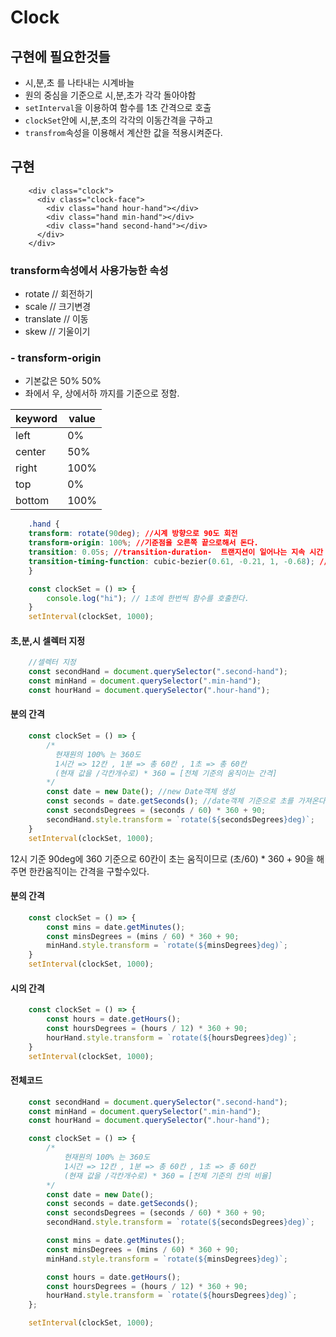 # Clock

## 구현에 필요한것들

- 시,분,초 를 나타내는 시계바늘
- 원의 중심을 기준으로 시,분,초가 각각 돌아야함
- `setInterval`을 이용하여 함수를 1초 간격으로 호출
- `clockSet`안에 시,분,초의 각각의 이동간격을 구하고
- `transfrom`속성을 이용해서 계산한 값을 적용시켜준다.

## 구현

```
    <div class="clock">
      <div class="clock-face">
        <div class="hand hour-hand"></div>
        <div class="hand min-hand"></div>
        <div class="hand second-hand"></div>
      </div>
    </div>
```
### transform속성에서 사용가능한 속성
- rotate // 회전하기
- scale // 크기변경
- translate // 이동
- skew // 기울이기

### - transform-origin
- 기본값은 50% 50%
- 좌에서 우, 상에서하 까지를 기준으로 정함.

keyword | value
------- | ------
left    |   0%
center  |   50%
right   |   100%
top     |   0%
bottom  |   100%

```css
    .hand {
    transform: rotate(90deg); //시계 방향으로 90도 회전
    transform-origin: 100%; //기준점을 오른쪽 끝으로해서 돈다.
    transition: 0.05s; //transition-duration-  트랜지션이 일어나는 지속 시간
    transition-timing-function: cubic-bezier(0.61, -0.21, 1, -0.68); //시간에 따른 파라미터 값의 변화율을 명시하는 함수
    }
```

```javascript
    const clockSet = () => {
        console.log("hi"); // 1초에 한번씩 함수를 호출한다.
    }
    setInterval(clockSet, 1000);
```
#### 초,분,시 셀렉터 지정
```javascript
    //셀렉터 지정
    const secondHand = document.querySelector(".second-hand");
    const minHand = document.querySelector(".min-hand");
    const hourHand = document.querySelector(".hour-hand");
```

#### 분의 간격
```javascript
    const clockSet = () => {
        /*
          현재원의 100% 는 360도
          1시간 => 12칸 , 1분 => 총 60칸 , 1초 => 총 60칸
          (현재 값을 /각칸개수로) * 360 = [전체 기준의 움직이는 간격]
        */
        const date = new Date(); //new Date객체 생성
        const seconds = date.getSeconds(); //date객체 기준으로 초를 가져온다
        const secondsDegrees = (seconds / 60) * 360 + 90;
        secondHand.style.transform = `rotate(${secondsDegrees}deg)`;
    }
    setInterval(clockSet, 1000);
```
12시 기준 90deg에 360 기준으로 60칸이 초는 움직이므로 (초/60) * 360 + 90을 해주면 한칸움직이는 간격을 구할수있다.

#### 분의 간격
```javascript
    const clockSet = () => {
        const mins = date.getMinutes();
        const minsDegrees = (mins / 60) * 360 + 90;
        minHand.style.transform = `rotate(${minsDegrees}deg)`;
    }
    setInterval(clockSet, 1000);
```

#### 시의 간격
```javascript
    const clockSet = () => {
        const hours = date.getHours();
        const hoursDegrees = (hours / 12) * 360 + 90;
        hourHand.style.transform = `rotate(${hoursDegrees}deg)`;
    }
    setInterval(clockSet, 1000);
```

#### 전체코드
```javascript
    const secondHand = document.querySelector(".second-hand");
    const minHand = document.querySelector(".min-hand");
    const hourHand = document.querySelector(".hour-hand");

    const clockSet = () => {
        /*
            현재원의 100% 는 360도
            1시간 => 12칸 , 1분 => 총 60칸 , 1초 => 총 60칸
            (현재 값을 /각칸개수로) * 360 = [전체 기준의 칸의 비율]
        */
        const date = new Date();
        const seconds = date.getSeconds();
        const secondsDegrees = (seconds / 60) * 360 + 90;
        secondHand.style.transform = `rotate(${secondsDegrees}deg)`;

        const mins = date.getMinutes();
        const minsDegrees = (mins / 60) * 360 + 90;
        minHand.style.transform = `rotate(${minsDegrees}deg)`;

        const hours = date.getHours();
        const hoursDegrees = (hours / 12) * 360 + 90;
        hourHand.style.transform = `rotate(${hoursDegrees}deg)`;
    };

    setInterval(clockSet, 1000);
```
